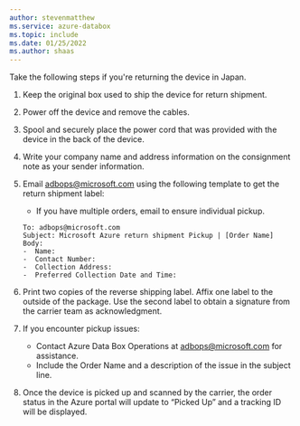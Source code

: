 ```yaml
---
author: stevenmatthew
ms.service: azure-databox
ms.topic: include
ms.date: 01/25/2022
ms.author: shaas
---
```


Take the following steps if you're returning the device in Japan.

1. Keep the original box used to ship the device for return shipment.
2. Power off the device and remove the cables.
3. Spool and securely place the power cord that was provided with the device in the back of the device.
4. Write your company name and address information on the consignment note as your sender information.
5. Email adbops@microsoft.com using the following template to get the return shipment label: 
    * If you have multiple orders, email to ensure individual pickup.

    ```
    To: adbops@microsoft.com
    Subject: Microsoft Azure return shipment Pickup | [Order Name] 
    Body:
    -  Name:
    -  Contact Number:
    -  Collection Address:
    -  Preferred Collection Date and Time:
    ```

6. Print two copies of the reverse shipping label. Affix one label to the outside of the package. Use the second label to obtain a signature from the carrier team as acknowledgment.
7. If you encounter pickup issues:
   * Contact Azure Data Box Operations at adbops@microsoft.com for assistance.
   * Include the Order Name and a description of the issue in the subject line.
8. Once the device is picked up and scanned by the carrier, the order status in the Azure portal will update to “Picked Up” and a tracking ID will be displayed.
